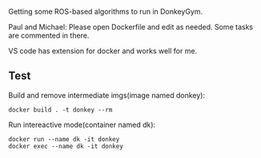 Getting some ROS-based algorithms to run in DonkeyGym.

Paul and Michael: Please open Dockerfile and edit as needed. Some tasks are commented in there.

VS code has extension for docker and works well for me.

## Test

Build and remove intermediate imgs(image named donkey): 

`docker build . -t donkey --rm`

Run intereactive mode(container named dk):

```
docker run --name dk -it donkey
docker exec --name dk -it donkey
```

